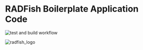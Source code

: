 # RADFish Boilerplate Application Code

![test and build workflow](https://github.com/NMFS-RADFish/boilerplate/workflows/run-tests.yml/badge.svg)

![radfish_logo](https://github.com/NMFS-RADFish/boilerplate/assets/11274285/f0c1f78d-d2bd-4590-897c-c6ec87522dd1)

